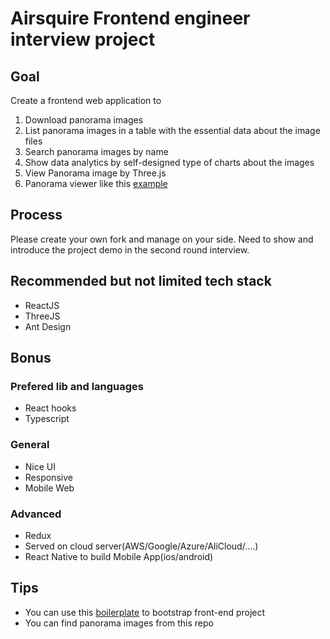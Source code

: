 # Airsquire Frontend engineer interview project

## Goal

Create a frontend web application to 

  1. Download panorama images
  2. List panorama images in a table with the essential data about the image files
  3. Search panorama images by name
  4. Show data analytics by self-designed type of charts about the images
  5. View Panorama image by Three.js
  6. Panorama viewer like this [example](https://threejs.org/examples/webgl_panorama_equirectangular.html)

## Process 

Please create your own fork and manage on your side. 
Need to show and introduce the project demo in the second round interview.

## Recommended but not limited tech stack

- ReactJS
- ThreeJS
- Ant Design

## Bonus

### Prefered lib and languages
- React hooks
- Typescript

### General
- Nice UI
- Responsive
- Mobile Web

### Advanced
- Redux
- Served on cloud server(AWS/Google/Azure/AliCloud/....)
- React Native to build Mobile App(ios/android)

## Tips

- You can use this [boilerplate](https://github.com/AirGo3D/frontend-boilerplate) to bootstrap front-end project
- You can find panorama images from this repo
